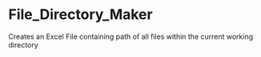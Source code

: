 # File_Directory_Maker

Creates an Excel File containing path of all files within the current working directory

